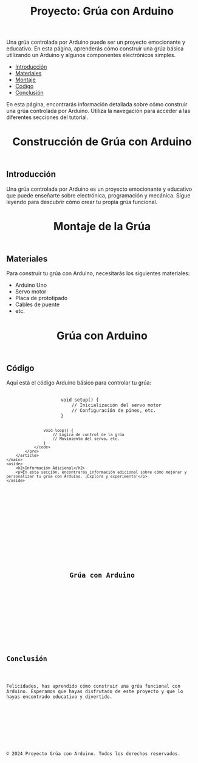 <!DOCTYPE html>
<html lang="es">
<head>
    <meta charset="UTF-8">
    <meta name="viewport" content="width=device-width, initial-scale=1.0">
    <title>Grúa con Arduino - Header</title>
</head>
<body>
    <header>
        <h1>Proyecto: Grúa con Arduino</h1>
    </header>
    <main>
        <p>Una grúa controlada por Arduino puede ser un proyecto emocionante y educativo. En esta página, aprenderás cómo construir una grúa básica utilizando un Arduino y algunos componentes electrónicos simples.</p>
    </main>
</body>
</html>
<!DOCTYPE html>
<html lang="es">
<head>
    <meta charset="UTF-8">
    <meta name="viewport" content="width=device-width, initial-scale=1.0">
    <title>Grúa con Arduino - Navegación</title>
</head>
<body>
    <nav>
        <ul>
            <li><a href="#introduccion">Introducción</a></li>
            <li><a href="#materiales">Materiales</a></li>
            <li><a href="#montaje">Montaje</a></li>
            <li><a href="#codigo">Código</a></li>
            <li><a href="#conclusion">Conclusión</a></li>
        </ul>
    </nav>
    <main>
        <p>En esta página, encontrarás información detallada sobre cómo construir una grúa controlada por Arduino. Utiliza la navegación para acceder a las diferentes secciones del tutorial.</p>
    </main>
</body>
</html>
<!DOCTYPE html>
<html lang="es">
<head>
    <meta charset="UTF-8">
    <meta name="viewport" content="width=device-width, initial-scale=1.0">
    <title>Grúa con Arduino - Contenido Principal</title>
</head>
<body>
    <header>
        <h1>Construcción de Grúa con Arduino</h1>
    </header>
    <main>
        <article>
            <h2 id="introduccion">Introducción</h2>
            <p>Una grúa controlada por Arduino es un proyecto emocionante y educativo que puede enseñarte sobre electrónica, programación y mecánica. Sigue leyendo para descubrir cómo crear tu propia grúa funcional.</p>
        </article>
    </main>
</body>
</html><!DOCTYPE html>
<html lang="es">
<head>
    <meta charset="UTF-8">
    <meta name="viewport" content="width=device-width, initial-scale=1.0">
    <title>Grúa con Arduino - Artículo</title>
</head>
<body>
    <header>
        <h1>Montaje de la Grúa</h1>
    </header>
    <main>
        <article>
            <h2 id="materiales">Materiales</h2>
            <p>Para construir tu grúa con Arduino, necesitarás los siguientes materiales:</p>
            <ul>
                <li>Arduino Uno</li>
                <li>Servo motor</li>
                <li>Placa de prototipado</li>
                <li>Cables de puente</li>
                <li>etc.</li>
            </ul>
        </article>
    </main>
</body>
</html><!DOCTYPE html>
<html lang="es">
<head>
    <meta charset="UTF-8">
    <meta name="viewport" content="width=device-width, initial-scale=1.0">
    <title>Grúa con Arduino - Contenido Adicional</title>
</head>
<body>
    <header>
        <h1>Grúa con Arduino</h1>
    </header>
    <main>
        <article>
            <h2 id="codigo">Código</h2>
            <p>Aquí está el código Arduino básico para controlar tu grúa:</p>
            <pre>
                <code>
                    void setup() {
                        // Inicialización del servo motor
                        // Configuración de pines, etc.
                    }

                    void loop() {
                        // Lógica de control de la grúa
                        // Movimiento del servo, etc.
                    }
                </code>
            </pre>
        </article>
    </main>
    <aside>
        <h2>Información Adicional</h2>
        <p>En esta sección, encontrarás información adicional sobre cómo mejorar y personalizar tu grúa con Arduino. ¡Explora y experimenta!</p>
    </aside>
</body>
</html>
<!DOCTYPE html>
<html lang="es">
<head>
    <meta charset="UTF-8">
    <meta name="viewport" content="width=device-width, initial-scale=1.0">
    <title>Grúa con Arduino - Pie de Página</title>
</head>
<body>
    <header>
        <h1>Grúa con Arduino</h1>
    </header>
    <main>
        <article>
            <h2 id="conclusion">Conclusión</h2>
            <p>Felicidades, has aprendido cómo construir una grúa funcional con Arduino. Esperamos que hayas disfrutado de este proyecto y que lo hayas encontrado educativo y divertido.</p>
        </article>
    </main>
    <footer>
        <p>&copy; 2024 Proyecto Grúa con Arduino. Todos los derechos reservados.</p>
    </footer>
</body>
</html>



